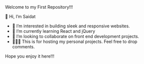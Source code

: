Welcome to my First Repository!!!

👋 Hi, I’m Saidat
- 👀 I’m interested in building sleek and responsive websites.
- 🌱 I’m currently learning React and jQuery
- 💞️ I’m looking to collaborate on front end development projects. 
- 👩🏻‍💻 This is for hosting my personal projects. Feel free to drop comments. 


Hope you enjoy it here!!!
